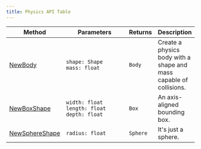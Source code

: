 ```yaml
---
title: Physics API Table
---
```


<table><thead><tr><th>Method</th><th width="196">Parameters</th><th>Returns</th><th>Description</th></tr></thead><tbody><tr><td><a href="../../api-reference/physics-api/newbody.md">NewBody</a></td><td><code>shape: Shape</code><br><code>mass: float</code></td><td><code>Body</code></td><td>Create a physics body with a shape and mass capable of collisions. </td></tr><tr><td><a href="../../api-reference/physics-api/newboxshape.md">NewBoxShape</a></td><td><code>width: float</code><br><code>length: float</code><br><code>depth: float</code></td><td><code>Box</code></td><td>An axis-aligned bounding box.</td></tr><tr><td><a href="../../api-reference/physics-api/newsphereshape.md">NewSphereShape</a></td><td><code>radius: float</code></td><td><code>Sphere</code></td><td>It's just a sphere.</td></tr></tbody></table>
